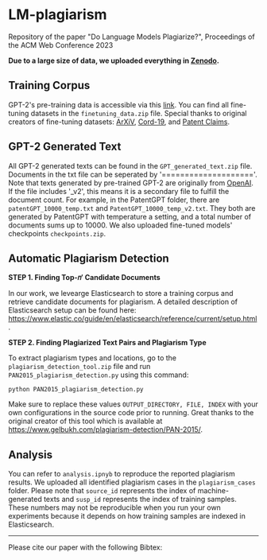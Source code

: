 # LM-plagiarism

Repository of the paper "Do Language Models Plagiarize?", Proceedings of the ACM Web Conference 2023

**Due to a large size of data, we uploaded everything in [Zenodo](https://zenodo.org/record/7634243#.Y-p9ES-B0dh).**

## Training Corpus
GPT-2's pre-training data is accessible via this [link](https://skylion007.github.io/OpenWebTextCorpus/). You can find all fine-tuning datasets in the ``finetuning_data.zip`` file. Special thanks to original creators of fine-tuning datasets: [ArXiV](https://zenodo.org/record/2533436#.Y-p9iy-B0dg), [Cord-19](https://www.ncbi.nlm.nih.gov/pmc/articles/PMC7251955/), and [Patent Claims](https://arxiv.org/pdf/1907.02052.pdf).

## GPT-2 Generated Text
All GPT-2 generated texts can be found in the ``GPT_generated_text.zip`` file. Documents in the txt file can be seperated by '===================='. Note that texts generated by pre-trained GPT-2 are originally from [OpenAI](https://github.com/openai/gpt-2-output-dataset). If the file includes '_v2', this means it is a secondary file to fulfill the document count. For example, in the PatentGPT folder, there are ``patentGPT_10000_temp.txt`` and ``PatentGPT_10000_temp_v2.txt``. They both are generated by PatentGPT with temperature a setting, and a total number of documents sums up to 10000.  We also uploaded fine-tuned models' checkpoints ``checkpoints.zip``.

## Automatic Plagiarism Detection
**STEP 1. Finding Top-𝑛′ Candidate Documents**

In our work, we levearge Elasticsearch to store a training corpus and retrieve candidate documents for plagiarism. A detailed description of Elasticsearch setup can be found here: <https://www.elastic.co/guide/en/elasticsearch/reference/current/setup.html>.

**STEP 2. Finding Plagiarized Text Pairs and Plagiarism Type**

To extract plagiarism types and locations, go to the ``plagiarism_detection_tool.zip`` file and run ``PAN2015_plagiarism_detection.py`` using this command:
```
python PAN2015_plagiarism_detection.py
```
Make sure to replace these values ``OUTPUT_DIRECTORY, FILE, INDEX`` with your own configurations in the source code prior to running. Great thanks to the original creator of this tool which is available at <https://www.gelbukh.com/plagiarism-detection/PAN-2015/>.

## Analysis
You can refer to ``analysis.ipnyb`` to reproduce the reported plagiarism results. We uploaded all identified plagiarism cases in the ``plagiarism_cases`` folder. Please note that ``source_id`` represents the index of machine-generated texts and ``susp_id`` represents the index of training samples. These numbers may not be reproducible when you run your own experiments because it depends on how training samples are indexed in Elasticsearch. 

---
Please cite our paper with the following Bibtex:
```

```
